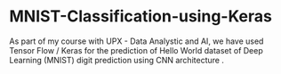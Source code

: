 # MNIST-Classification-using-Keras

As part of my course with UPX - Data Analystic and AI, we have used Tensor Flow / Keras for the prediction of Hello World dataset of Deep Learning (MNIST) digit prediction using CNN architecture .

